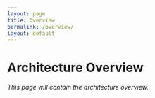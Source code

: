 ```yaml
---
layout: page
title: Overview
permalink: /overview/
layout: default
---
```


# Architecture Overview

_This page will contain the architecture overview._